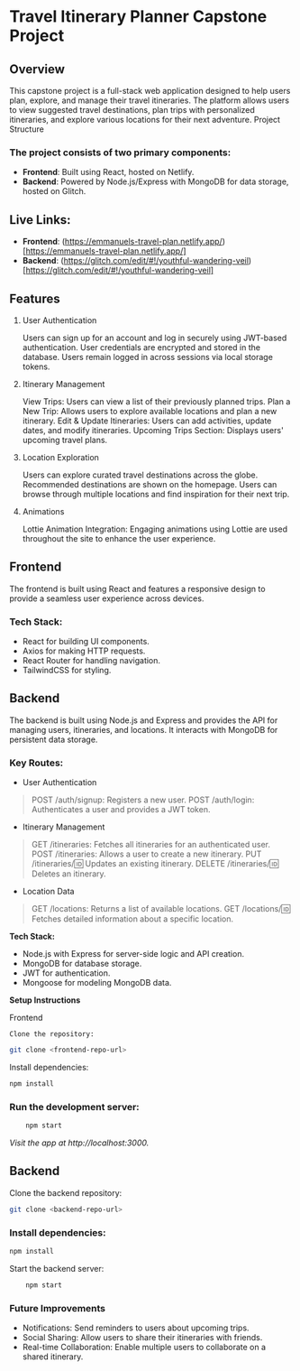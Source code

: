 # Travel Itinerary Planner Capstone Project
## Overview

This capstone project is a full-stack web application designed to help users plan, explore, and manage their travel itineraries. The platform allows users to view suggested travel destinations, plan trips with personalized itineraries, and explore various locations for their next adventure.
Project Structure

### The project consists of two primary components:

- **Frontend**: Built using React, hosted on Netlify.
- **Backend**: Powered by Node.js/Express with MongoDB for data storage, hosted on Glitch.

## Live Links:

- **Frontend**: (https://emmanuels-travel-plan.netlify.app/)[https://emmanuels-travel-plan.netlify.app/]
- **Backend**: (https://glitch.com/edit/#!/youthful-wandering-veil)[https://glitch.com/edit/#!/youthful-wandering-veil]

## Features

1. User Authentication

    Users can sign up for an account and log in securely using JWT-based authentication.
    User credentials are encrypted and stored in the database.
    Users remain logged in across sessions via local storage tokens.

2. Itinerary Management

    View Trips: Users can view a list of their previously planned trips.
    Plan a New Trip: Allows users to explore available locations and plan a new itinerary.
    Edit & Update Itineraries: Users can add activities, update dates, and modify itineraries.
    Upcoming Trips Section: Displays users' upcoming travel plans.

3. Location Exploration

    Users can explore curated travel destinations across the globe.
    Recommended destinations are shown on the homepage.
    Users can browse through multiple locations and find inspiration for their next trip.

4. Animations

    Lottie Animation Integration: Engaging animations using Lottie are used throughout the site to enhance the user experience.

## Frontend

The frontend is built using React and features a responsive design to provide a seamless user experience across devices.

### Tech Stack:

- React for building UI components.
- Axios for making HTTP requests.
- React Router for handling navigation.
- TailwindCSS for styling.

## Backend

The backend is built using Node.js and Express and provides the API for managing users, itineraries, and locations. It interacts with MongoDB for persistent data storage.

### Key Routes:

- User Authentication

> POST /auth/signup: Registers a new user.
> POST /auth/login: Authenticates a user and provides a JWT token.

- Itinerary Management
> GET /itineraries: Fetches all itineraries for an authenticated user.
> POST /itineraries: Allows a user to create a new itinerary.
> PUT /itineraries/:id: Updates an existing itinerary.
> DELETE /itineraries/:id: Deletes an itinerary.

- Location Data
        
> GET /locations: Returns a list of available locations.
> GET /locations/:id: Fetches detailed information about a specific location.

**Tech Stack:**

- Node.js with Express for server-side logic and API creation.
- MongoDB for database storage.
- JWT for authentication.
- Mongoose for modeling MongoDB data.

**Setup Instructions**

Frontend

    Clone the repository:

```bash
git clone <frontend-repo-url>
```
Install dependencies:

```bash
npm install
```
### Run the development server:

```bash
    npm start
```
*Visit the app at http://localhost:3000.*

## Backend

Clone the backend repository:

```bash
git clone <backend-repo-url>
```

### Install dependencies:

```bash
npm install
```

Start the backend server:

```bash
    npm start
```

### Future Improvements

- Notifications: Send reminders to users about upcoming trips.
- Social Sharing: Allow users to share their itineraries with friends.
- Real-time Collaboration: Enable multiple users to collaborate on a shared itinerary.
